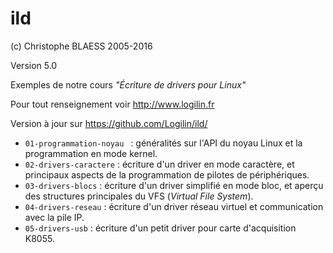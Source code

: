 ild
===
(c) Christophe BLAESS 2005-2016

Version 5.0

Exemples de notre cours _"Écriture de drivers pour Linux"_

Pour tout renseignement voir http://www.logilin.fr

Version à jour sur https://github.com/Logilin/ild/

* `01-programmation-noyau ` : généralités sur l'API du noyau Linux et la programmation en mode kernel.
* `02-drivers-caractere` : écriture d'un driver en mode caractère, et principaux aspects de la programmation de pilotes de périphériques.
* `03-drivers-blocs` : écriture d'un driver simplifié en mode bloc, et aperçu des structures principales du VFS (_Virtual File System_).
* `04-drivers-reseau` : écriture d'un driver réseau virtuel et communication avec la pile IP.
* `05-drivers-usb` : écriture d'un petit driver pour carte d'acquisition K8055.



